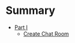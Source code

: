# Summary

* [Part I](rest/reference/README.md)
    * [Create Chat Room](rest/reference/create-chat-room.md.md)
